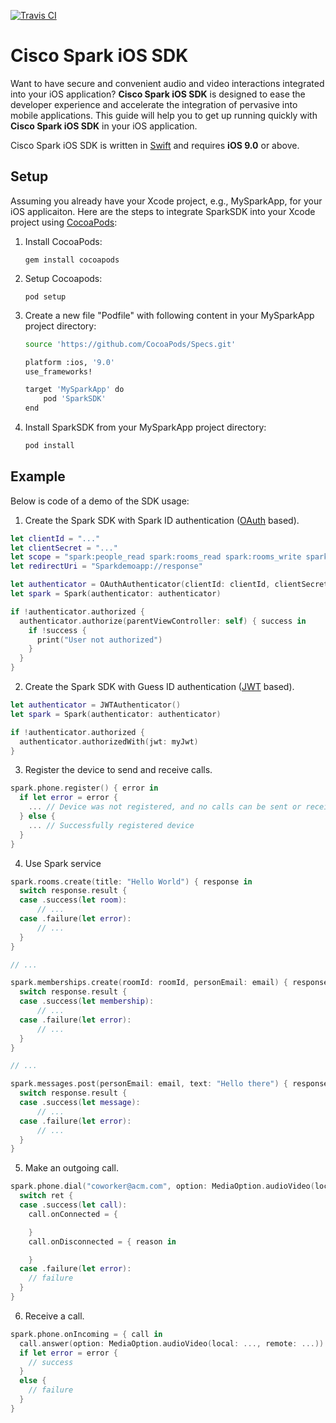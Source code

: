 [![Travis CI](https://travis-ci.org/ciscospark/spark-ios-sdk.svg?branch=master)](https://travis-ci.org/ciscospark/spark-ios-sdk)

# Cisco Spark iOS SDK

Want to have secure and convenient audio and video interactions integrated into your iOS application? **Cisco Spark iOS SDK** is designed to ease the developer experience and accelerate the integration of pervasive into mobile applications. This guide will help you to get up running quickly with **Cisco Spark iOS SDK** in your iOS application.
 
Cisco Spark iOS SDK is written in [Swift](https://developer.apple.com/swift) and requires **iOS 9.0** or above.

## Setup
Assuming you already have your Xcode project, e.g., MySparkApp, for your iOS applicaiton. Here are the steps to integrate SparkSDK into your Xcode project using [CocoaPods](http://cocoapods.org):

1. Install CocoaPods:
 
    ```
    gem install cocoapods
    ```

2. Setup Cocoapods:
 
    ```
    pod setup
    ```

3. Create a new file "Podfile" with following content in your MySparkApp project directory:

    ```bash
    source 'https://github.com/CocoaPods/Specs.git'
    
    platform :ios, '9.0'
    use_frameworks!
    
    target 'MySparkApp' do
        pod 'SparkSDK'
    end
    ```

4. Install SparkSDK from your MySparkApp project directory:

    ```bash
    pod install
    ```


## Example
Below is code of a demo of the SDK usage:

1. Create the Spark SDK with Spark ID authentication ([OAuth](https://oauth.net/) based).
 
  ```swift
  let clientId = "..."
  let clientSecret = "..."
  let scope = "spark:people_read spark:rooms_read spark:rooms_write spark:memberships_read spark:memberships_write spark:messages_read spark:messages_write spark:teams_read spark:teams_write spark:team_memberships_write spark:team_memberships_read"
  let redirectUri = "Sparkdemoapp://response"

  let authenticator = OAuthAuthenticator(clientId: clientId, clientSecret: clientSecret, scope: scope, redirectUri: redirectUri)
  let spark = Spark(authenticator: authenticator)

  if !authenticator.authorized {
    authenticator.authorize(parentViewController: self) { success in
      if !success {
        print("User not authorized")
      }
    }
  }
  ```
 
2. Create the Spark SDK with Guess ID authentication ([JWT](https://jwt.io/) based).
 
  ```swift
  let authenticator = JWTAuthenticator()
  let spark = Spark(authenticator: authenticator)

  if !authenticator.authorized {
    authenticator.authorizedWith(jwt: myJwt)
  }
  ```
 
3. Register the device to send and receive calls.
 
  ```swift
  spark.phone.register() { error in
    if let error = error {
      ... // Device was not registered, and no calls can be sent or received
    } else {
      ... // Successfully registered device
    }
  }
  ```
            
4. Use Spark service
    
  ```swift
  spark.rooms.create(title: "Hello World") { response in
    switch response.result {
    case .success(let room):
        // ...
    case .failure(let error):
        // ...
    }
  }
 
  // ... 
 
  spark.memberships.create(roomId: roomId, personEmail: email) { response in
    switch response.result {
    case .success(let membership):
        // ...
    case .failure(let error):
        // ...
    }
  }
  
  // ...
  
  spark.messages.post(personEmail: email, text: "Hello there") { response in
    switch response.result {
    case .success(let message):
        // ...
    case .failure(let error):
        // ...
    }
  }
  ```
    
5. Make an outgoing call.
 
  ```swift
  spark.phone.dial("coworker@acm.com", option: MediaOption.audioVideo(local: ..., remote: ...)) { ret in
    switch ret {
    case .success(let call):
      call.onConnected = { 

      } 
      call.onDisconnected = { reason in

      }
    case .failure(let error):
      // failure
    }
  }
  ```
 
6. Receive a call.
 
  ```swift
  spark.phone.onIncoming = { call in
    call.answer(option: MediaOption.audioVideo(local: ..., remote: ...)) { error in
    if let error = error {
      // success
    }
    else {
      // failure
    }
  }
  ```
